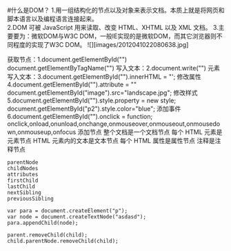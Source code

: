 #什么是DOM？
1.用一组结构化的节点以及对象来表示文档。本质上就是将网页和脚本语言以及编程语言连接起来。  
2.DOM 可被 JavaScript 用来读取、改变 HTML、XHTML 以及 XML 文档。
3.主要要为：微软DOM与W3C DOM，一般IE实现的是微软DOM，而其它浏览器则不同程度的实现了W3C DOM。
![][images/2012041022080638.jpg]
	
获取节点：1.document.getElementById("")
  			document.getElementByTagName("")
写入文本：2.document.write("")
元素写入文本：3.document.getElementById("").innerHTML = "';
修改属性	4.document.getElementById("").attribute = ""
				document.getElementById("image").src="landscape.jpg";
修改样式 5.document.getElementById("").style.property = new style;
			document.getElementById("p2").style.color="blue";
添加事件 6.document.getElementById("").onclick = function;
			onclick,onload,onunload,onchange,onmouseover,onmouseout,onmousedown,onmouseup,onfocus
添加节点
	整个文档是一个文档节点
	每个 HTML 元素是元素节点
	HTML 元素内的文本是文本节点
	每个 HTML 属性是属性节点
	注释是注释节点

	parentNode
	childNodes
	attributes 
	firstChild
	lastChild
	nextSibling
	previousSibling

	var para = document.createElement("p");
	var node = document.createTextNode("asdasd");
	para.appendChild(node);

	parent.removeChild(child);
	child.parentNode.removeChild(child);





